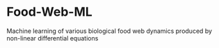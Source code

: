 # Food-Web-ML
Machine learning of various biological food web dynamics produced by non-linear differential equations
